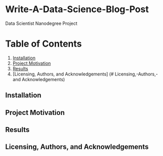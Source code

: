 # Write-A-Data-Science-Blog-Post

Data Scientist Nanodegree Project

# Table of Contents

1. [Installation](#Installation)
2. [Project Motivation](#Project-Motivation)
3. [Results](#Results)
4. [Licensing, Authors, and Acknowledgements] (# Licensing,-Authors,-and Acknowledgements)



## Installation



## Project Motivation

## Results


## Licensing, Authors, and Acknowledgements

